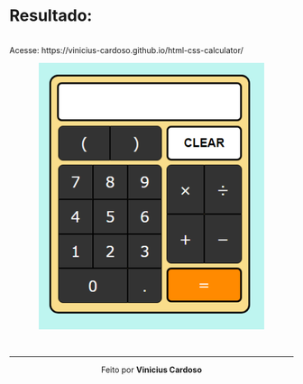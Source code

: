 # Resultado:
<br>
Acesse: https://vinicius-cardoso.github.io/html-css-calculator/
<br>
<p align="center">
  <img src="./calc.PNG" width="400px" />
</p>
<br>

---

<p align="center">
  Feito por <strong>Vinicius Cardoso
</p>
